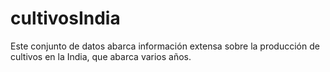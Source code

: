 # cultivosIndia
Este conjunto de datos abarca información extensa sobre la producción de cultivos en la India, que abarca varios años.

